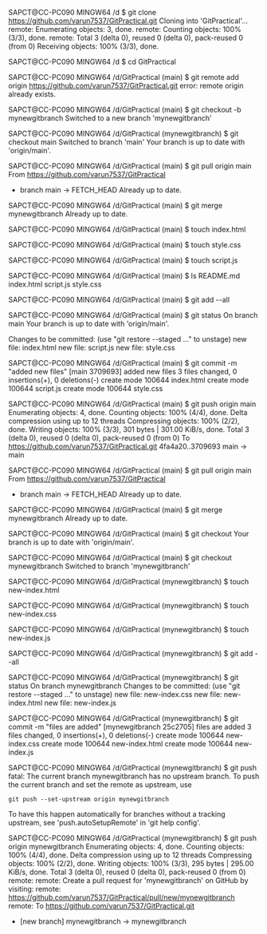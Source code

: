 SAPCT@CC-PC090 MINGW64 /d
$ git clone https://github.com/varun7537/GitPractical.git
Cloning into 'GitPractical'...
remote: Enumerating objects: 3, done.
remote: Counting objects: 100% (3/3), done.
remote: Total 3 (delta 0), reused 0 (delta 0), pack-reused 0 (from 0)
Receiving objects: 100% (3/3), done.

SAPCT@CC-PC090 MINGW64 /d
$ cd GitPractical

SAPCT@CC-PC090 MINGW64 /d/GitPractical (main)
$ git remote add origin https://github.com/varun7537/GitPractical.git
error: remote origin already exists.

SAPCT@CC-PC090 MINGW64 /d/GitPractical (main)
$ git checkout -b mynewgitbranch
Switched to a new branch 'mynewgitbranch'

SAPCT@CC-PC090 MINGW64 /d/GitPractical (mynewgitbranch)
$ git checkout main
Switched to branch 'main'
Your branch is up to date with 'origin/main'.

SAPCT@CC-PC090 MINGW64 /d/GitPractical (main)
$ git pull origin main
From https://github.com/varun7537/GitPractical
 * branch            main       -> FETCH_HEAD
Already up to date.

SAPCT@CC-PC090 MINGW64 /d/GitPractical (main)
$ git merge mynewgitbranch
Already up to date.

SAPCT@CC-PC090 MINGW64 /d/GitPractical (main)
$ touch index.html

SAPCT@CC-PC090 MINGW64 /d/GitPractical (main)
$ touch style.css

SAPCT@CC-PC090 MINGW64 /d/GitPractical (main)
$ touch script.js

SAPCT@CC-PC090 MINGW64 /d/GitPractical (main)
$ ls
README.md  index.html  script.js  style.css

SAPCT@CC-PC090 MINGW64 /d/GitPractical (main)
$ git add --all

SAPCT@CC-PC090 MINGW64 /d/GitPractical (main)
$ git status
On branch main
Your branch is up to date with 'origin/main'.

Changes to be committed:
  (use "git restore --staged <file>..." to unstage)
        new file:   index.html
        new file:   script.js
        new file:   style.css


SAPCT@CC-PC090 MINGW64 /d/GitPractical (main)
$ git commit -m "added new files"
[main 3709693] added new files
 3 files changed, 0 insertions(+), 0 deletions(-)
 create mode 100644 index.html
 create mode 100644 script.js
 create mode 100644 style.css

SAPCT@CC-PC090 MINGW64 /d/GitPractical (main)
$ git push origin main
Enumerating objects: 4, done.
Counting objects: 100% (4/4), done.
Delta compression using up to 12 threads
Compressing objects: 100% (2/2), done.
Writing objects: 100% (3/3), 301 bytes | 301.00 KiB/s, done.
Total 3 (delta 0), reused 0 (delta 0), pack-reused 0 (from 0)
To https://github.com/varun7537/GitPractical.git
   4fa4a20..3709693  main -> main

SAPCT@CC-PC090 MINGW64 /d/GitPractical (main)
$ git pull origin main
From https://github.com/varun7537/GitPractical
 * branch            main       -> FETCH_HEAD
Already up to date.

SAPCT@CC-PC090 MINGW64 /d/GitPractical (main)
$ git merge mynewgitbranch
Already up to date.

SAPCT@CC-PC090 MINGW64 /d/GitPractical (main)
$ git checkout
Your branch is up to date with 'origin/main'.

SAPCT@CC-PC090 MINGW64 /d/GitPractical (main)
$ git checkout mynewgitbranch
Switched to branch 'mynewgitbranch'

SAPCT@CC-PC090 MINGW64 /d/GitPractical (mynewgitbranch)
$ touch new-index.html

SAPCT@CC-PC090 MINGW64 /d/GitPractical (mynewgitbranch)
$ touch new-index.css

SAPCT@CC-PC090 MINGW64 /d/GitPractical (mynewgitbranch)
$ touch new-index.js

SAPCT@CC-PC090 MINGW64 /d/GitPractical (mynewgitbranch)
$ git add --all

SAPCT@CC-PC090 MINGW64 /d/GitPractical (mynewgitbranch)
$ git status
On branch mynewgitbranch
Changes to be committed:
  (use "git restore --staged <file>..." to unstage)
        new file:   new-index.css
        new file:   new-index.html
        new file:   new-index.js


SAPCT@CC-PC090 MINGW64 /d/GitPractical (mynewgitbranch)
$ git commit -m "files are added"
[mynewgitbranch 25c2705] files are added
 3 files changed, 0 insertions(+), 0 deletions(-)
 create mode 100644 new-index.css
 create mode 100644 new-index.html
 create mode 100644 new-index.js

SAPCT@CC-PC090 MINGW64 /d/GitPractical (mynewgitbranch)
$ git push
fatal: The current branch mynewgitbranch has no upstream branch.
To push the current branch and set the remote as upstream, use

    git push --set-upstream origin mynewgitbranch

To have this happen automatically for branches without a tracking
upstream, see 'push.autoSetupRemote' in 'git help config'.


SAPCT@CC-PC090 MINGW64 /d/GitPractical (mynewgitbranch)
$ git push origin mynewgitbranch
Enumerating objects: 4, done.
Counting objects: 100% (4/4), done.
Delta compression using up to 12 threads
Compressing objects: 100% (2/2), done.
Writing objects: 100% (3/3), 295 bytes | 295.00 KiB/s, done.
Total 3 (delta 0), reused 0 (delta 0), pack-reused 0 (from 0)
remote:
remote: Create a pull request for 'mynewgitbranch' on GitHub by visiting:
remote:      https://github.com/varun7537/GitPractical/pull/new/mynewgitbranch
remote:
To https://github.com/varun7537/GitPractical.git
 * [new branch]      mynewgitbranch -> mynewgitbranch

